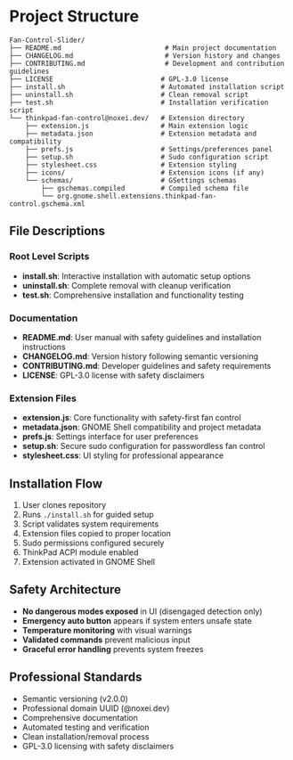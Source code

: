 # Project Structure

```
Fan-Control-Slider/
├── README.md                          # Main project documentation
├── CHANGELOG.md                       # Version history and changes
├── CONTRIBUTING.md                    # Development and contribution guidelines
├── LICENSE                           # GPL-3.0 license
├── install.sh                        # Automated installation script
├── uninstall.sh                      # Clean removal script
├── test.sh                           # Installation verification script
└── thinkpad-fan-control@noxei.dev/   # Extension directory
    ├── extension.js                  # Main extension logic
    ├── metadata.json                 # Extension metadata and compatibility
    ├── prefs.js                      # Settings/preferences panel
    ├── setup.sh                      # Sudo configuration script
    ├── stylesheet.css                # Extension styling
    ├── icons/                        # Extension icons (if any)
    └── schemas/                      # GSettings schemas
        ├── gschemas.compiled         # Compiled schema file
        └── org.gnome.shell.extensions.thinkpad-fan-control.gschema.xml
```

## File Descriptions

### Root Level Scripts
- **install.sh**: Interactive installation with automatic setup options
- **uninstall.sh**: Complete removal with cleanup verification
- **test.sh**: Comprehensive installation and functionality testing

### Documentation
- **README.md**: User manual with safety guidelines and installation instructions
- **CHANGELOG.md**: Version history following semantic versioning
- **CONTRIBUTING.md**: Developer guidelines and safety requirements
- **LICENSE**: GPL-3.0 license with safety disclaimers

### Extension Files
- **extension.js**: Core functionality with safety-first fan control
- **metadata.json**: GNOME Shell compatibility and project metadata
- **prefs.js**: Settings interface for user preferences
- **setup.sh**: Secure sudo configuration for passwordless fan control
- **stylesheet.css**: UI styling for professional appearance

## Installation Flow

1. User clones repository
2. Runs `./install.sh` for guided setup
3. Script validates system requirements
4. Extension files copied to proper location
5. Sudo permissions configured securely
6. ThinkPad ACPI module enabled
7. Extension activated in GNOME Shell

## Safety Architecture

- **No dangerous modes exposed** in UI (disengaged detection only)
- **Emergency auto button** appears if system enters unsafe state
- **Temperature monitoring** with visual warnings
- **Validated commands** prevent malicious input
- **Graceful error handling** prevents system freezes

## Professional Standards

- Semantic versioning (v2.0.0)
- Professional domain UUID (@noxei.dev)
- Comprehensive documentation
- Automated testing and verification
- Clean installation/removal process
- GPL-3.0 licensing with safety disclaimers
